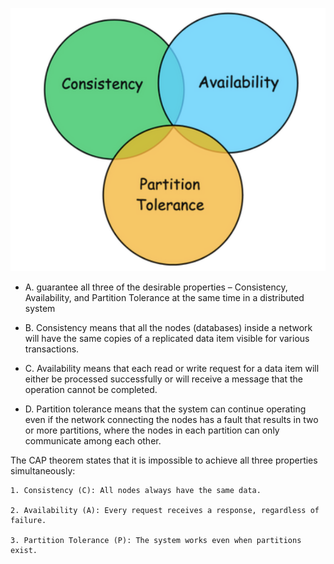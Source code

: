 ![alt text](image-1.png)



- A. guarantee all three of the desirable properties – 
        Consistency, Availability, and Partition Tolerance at the same time in a distributed system

- B. Consistency means that all the nodes (databases) inside a network will have the same copies of a replicated data item visible for various transactions.

- C. Availability means that each read or write request for a data item will either be processed successfully or will receive a message that the operation cannot be completed.

- D. Partition tolerance means that the system can continue operating even if the network connecting the nodes has a fault that results in two or more partitions, where the nodes in each partition can only communicate among each other.


The CAP theorem states that it is impossible to achieve all three properties simultaneously:

    1. Consistency (C): All nodes always have the same data.

    2. Availability (A): Every request receives a response, regardless of failure.
    
    3. Partition Tolerance (P): The system works even when partitions exist.
